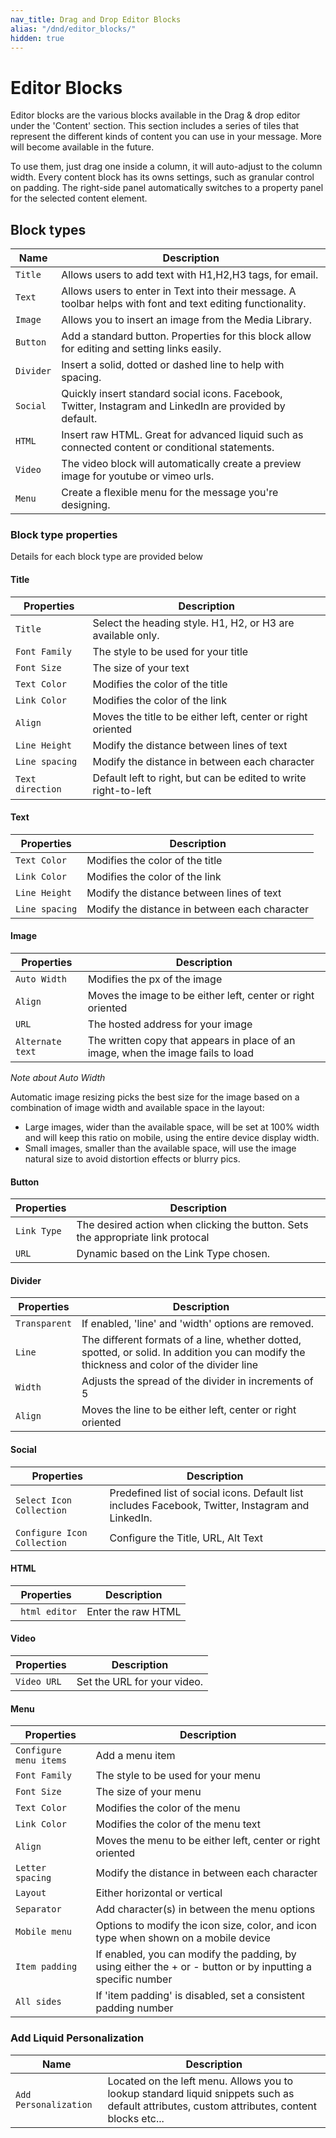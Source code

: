 ```yaml
---
nav_title: Drag and Drop Editor Blocks
alias: "/dnd/editor_blocks/"
hidden: true
---
```


# Editor Blocks

Editor blocks are the various blocks available in the Drag & drop editor under the 'Content' section.  This section includes a series of tiles that represent the different kinds of content you can use in your message. More will become available in the future.

To use them, just drag one inside a column, it will auto-adjust to the column width.  Every content block has its owns settings, such as granular control on padding. The right-side panel automatically switches to a property panel for the selected content element.

## Block types

| Name | Description |
|---|---|
| `Title`  | Allows users to add text with H1,H2,H3 tags, for email. | 
| `Text`  |  Allows users to enter in Text into their message.  A toolbar helps with font and text editing functionality. | 
| `Image` | Allows you to insert an image from the Media Library. | 
| `Button` |  Add a standard button.  Properties for this block allow for editing and setting links easily.  | 
| `Divider` |  Insert a solid, dotted or dashed line to help with spacing.|
| `Social` |  Quickly insert standard social icons.  Facebook, Twitter, Instagram and LinkedIn are provided by default. | 
| `HTML` |  Insert raw HTML.  Great for advanced liquid such as connected content or conditional statements. | 
| `Video` |  The video block will automatically create a preview image for youtube or vimeo urls. | 
| `Menu` |  Create a flexible menu for the message you're designing. | 



### Block type properties
Details for each block type are provided below

#### Title

| Properties | Description |
|---|---|
| `Title`  | Select the heading style.  H1, H2, or H3 are available only. | 
|`Font Family`| The style to be used for your title|
|`Font Size`| The size of your text |
|`Text Color`| Modifies the color of the title|
|`Link Color`| Modifies the color of the link|
|`Align`| Moves the title to be either left, center or right oriented|
|`Line Height`| Modify the distance between lines of text|
|`Line spacing`| Modify the distance in between each character|
|`Text direction`| Default left to right, but can be edited to write right-to-left|


#### Text

| Properties | Description |
|---|---|
|`Text Color`| Modifies the color of the title|
|`Link Color`| Modifies the color of the link|
|`Line Height`| Modify the distance between lines of text|
|`Line spacing`| Modify the distance in between each character|

#### Image

| Properties | Description |
|---|---|
|`Auto Width`| Modifies the px of the image|
|`Align`| Moves the image to be either left, center or right oriented|
|`URL`| The hosted address for your image|
|`Alternate text`| The written copy that appears in place of an image, when the image fails to load|


_Note about Auto Width_

Automatic image resizing picks the best size for the image based on a combination of image width and available space in the layout:
- Large images, wider than the available space, will be set at 100% width and will keep this ratio on mobile, using the entire device display width.
- Small images, smaller than the available space, will use the image natural size to avoid distortion effects or blurry pics.

#### Button

| Properties | Description |
|---|---|
|`Link Type`| The desired action when clicking the button.  Sets the appropriate link protocal |
|`URL`| Dynamic based on the Link Type chosen.|


#### Divider

| Properties | Description |
|---|---|
|`Transparent`| If enabled, 'line' and 'width' options are removed. |
|`Line `| The different formats of a line, whether dotted, spotted, or solid.  In addition you can modify the thickness and color of the divider line|
|`Width `| Adjusts the spread of the divider in increments of 5  |
|`Align`| Moves the line to be either left, center or right oriented| |

#### Social

| Properties | Description |
|---|---|
|`Select Icon Collection `| Predefined list of social icons.  Default list includes Facebook, Twitter, Instagram and LinkedIn.  |
|`Configure Icon Collection `| Configure the Title, URL, Alt Text  |

#### HTML

| Properties | Description |
|---|---|
|` html editor`| Enter the raw HTML |


#### Video

| Properties | Description |
|---|---|
|`Video URL `| Set the URL for your video.|

#### Menu

| Properties | Description |
|---|---|
|`Configure menu items`| Add a menu item  |
|`Font Family`| The style to be used for your menu|
|`Font Size`| The size of your menu |
|`Text Color`| Modifies the color of the menu|
|`Link Color`| Modifies the color of the menu text|
|`Align`| Moves the menu to be either left, center or right oriented|
|`Letter spacing`| Modify the distance in between each character |
|`Layout`| Either horizontal or vertical|
|`Separator`| Add character(s) in between the menu options |
|`Mobile menu`| Options to modify the icon size, color, and icon type when shown on a mobile device|
|`Item padding`| If enabled, you can modify the padding, by using either the + or - button or by inputting a specific number|
|`All sides`| If 'item padding' is disabled, set a consistent padding number|

### Add Liquid Personalization

| Name | Description |
|---|---|
| `Add Personalization` |  Located on the left menu.  Allows you to lookup standard liquid snippets such as default attributes, custom attributes, content blocks etc... | 



